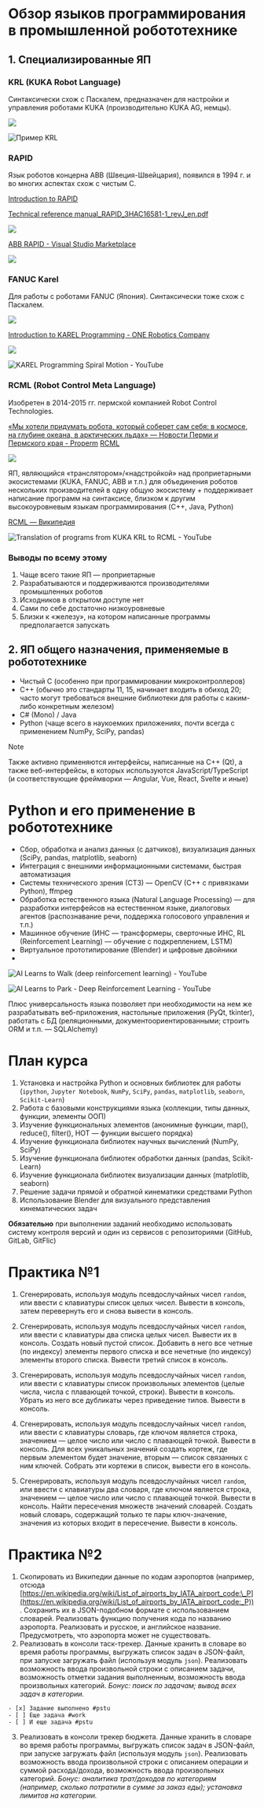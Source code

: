 # Обзор языков программирования в промышленной робототехнике

## 1. Специализированные ЯП

### KRL (KUKA Robot Language)

Синтаксически схож с Паскалем, предназначен для настройки и управления роботами KUKA (производительно KUKA AG, немцы).

![](https://www.kuka.com/-/media/kuka-corporate/images/about-kuka/corporate-structure/symbolbild-systems.jpg)

![Пример KRL](https://www.researchgate.net/profile/Tim-Wruetz/publication/301684761/figure/fig2/AS:355811558739980@1461843494993/Example-RSI-KRL-program.png)

### RAPID

Язык роботов концерна ABB (Швеция-Швейцария), появился в 1994 г. и во многих аспектах схож с чистым C.

[Introduction to RAPID ](https://dl.icdst.org/pdfs/files3/db9fddeb58803077290aa2538c54333d.pdf)

[Technical reference manual_RAPID_3HAC16581-1_revJ_en.pdf](https://library.e.abb.com/public/688894b98123f87bc1257cc50044e809/Technical%20reference%20manual_RAPID_3HAC16581-1_revJ_en.pdf)

![](https://user-images.githubusercontent.com/31570/47122326-0d188800-d2c2-11e8-88ea-7996bc306b2d.png)

[ABB RAPID - Visual Studio Marketplace](https://marketplace.visualstudio.com/items?itemName=verbotics.abb-rapid)

![](http://futurecnc.code.arc.cmu.edu/wp/wp-content/uploads/2011/12/makeSocket.png)

### FANUC Karel

Для работы с роботами FANUC (Япония). Синтаксически тоже схож с Паскалем.

![](https://img.caixin.com/2021-03-22/1616398733232955.jpg)

[Introduction to KAREL Programming - ONE Robotics Company](https://www.onerobotics.com/posts/2013/introduction-to-karel-programming/)

![](https://innoadap.com/wp-content/uploads/2021/06/I2_SS_KAREL-1024x534.jpg)

![KAREL Programming Spiral Motion - YouTube](https://www.youtube.com/watch?v=2EXJjDdNTg8)

### RCML (Robot Control Meta Language)

Изобретен в 2014-2015 гг. пермской компанией Robot Control Technologies. 

[«Мы хотели придумать робота, который соберет сам себя: в космосе, на глубине океана, в арктических льдах» — Новости Перми и Пермского края - Properm](https://properm.ru/news/2015-05-05/my-hoteli-pridumat-robota-kotoryy-soberet-sam-sebya-v-kosmose-na-glubine-okeana-v-arkticheskih-ldah-2794172)
[RCML](https://robotrends.ru/robopedia/rcml)

![](https://robotrends.ru/images/1717/541332/20170420_103322.jpg)

ЯП, являющийся «транслятором»/«надстройкой» над проприетарными экосистемами (KUKA, FANUC, ABB и т.п.) для объединения роботов нескольких производителей в одну общую экосистему + поддерживает написание программ на синтаксисе, близком к другим высокоуровневым языкам программирования (C++, Java, Python)

[RCML — Википедия](https://ru.wikipedia.org/wiki/RCML#%D0%9F%D1%80%D0%B8%D0%BC%D0%B5%D1%80%D1%8B_%D0%BD%D0%B0_RCML)

![Translation of programs from KUKA KRL to RCML - YouTube](https://www.youtube.com/watch?v=8XqDvbC8X1s)

### Выводы по всему этому

1. Чаще всего такие ЯП — проприетарные
2. Разрабатываются и поддерживаются производителями промышленных роботов
3. Исходников в открытом доступе нет
4. Сами по себе достаточно низкоуровневые
5. Близки к «железу», на котором написанные программы предполагается запускать

## 2. ЯП общего назначения, применяемые в робототехнике

- Чистый C (особенно при программировании микроконтроллеров)
- C++ (обычно это стандарты 11, 15, начинает входить в обиход 20; часто могут требоваться внешние библиотеки для работы с каким-либо конкретным железом)
- C# (Mono) / Java 
- Python (чаще всего в наукоемких приложениях, почти всегда с применением NumPy, SciPy, pandas)

>[!note]
>Также активно применяются интерфейсы, написанные на C++ (Qt), а также веб-интерфейсы, в которых используются JavaScript/TypeScript (и соответствующие фреймворки — Angular, Vue, React, Svelte и иные)

# Python и его применение в робототехнике

- Сбор, обработка и анализ данных (с датчиков), визуализация данных (SciPy, pandas, matplotlib, seaborn)
- Интеграция с внешними информационными системами, быстрая автоматизация
- Системы технического зрения (СТЗ) — OpenCV (C++ с привязками Python), ffmpeg
- Обработка естественного языка (Natural Language Processing) — для разработки интерфейсов на естественном языке, диалоговых агентов (распознавание речи, поддержка голосового управления и т.п.)
- Машинное обучение (ИНС — трансформеры, сверточные ИНС, RL (Reinforcement Learning) — обучение с подкреплением, LSTM)
- Виртуальное прототипирование (Blender) и цифровые двойники
- 
![AI Learns to Walk (deep reinforcement learning) - YouTube](https://www.youtube.com/watch?v=L_4BPjLBF4E)

![AI Learns to Park - Deep Reinforcement Learning - YouTube](https://www.youtube.com/watch?v=VMp6pq6_QjI)

Плюс универсальность языка позволяет при необходимости на нем же разрабатывать веб-приложения, настольные приложения (PyQt, tkinter), работать с БД (реляционными, документоориентированными; строить ORM и т.п. — SQLAlchemy)

# План курса

1. Установка и настройка Python и основных библиотек для работы (`ipython`, `Jupyter Notebook`, `NumPy`, `SciPy`, `pandas`, `matplotlib`, `seaborn`, `Scikit-Learn`)
2. Работа с базовыми конструкциями языка (коллекции, типы данных, функции, элементы ООП)
3. Изучение функциональных элементов (анонимные функции, map(), reduce(), filter(), HOT — функции высшего порядка)
4. Изучение функционала библиотек научных вычислений (NumPy, SciPy)
5. Изучение функционала библиотек обработки данных (pandas, Scikit-Learn)
6. Изучение функционала библиотек визуализации данных (matplotlib, seaborn)
7. Решение задачи прямой и обратной кинематики средствами Python
8. Использование Blender для визуального представления кинематических задач

**Обязательно** при выполнении заданий необходимо использовать систему контроля версий и один из сервисов с репозиториями (GitHub, GitLab, GitFlic)

# Практика №1

1. Сгенерировать, используя модуль псевдослучайных чисел `random`, или ввести с клавиатуры список целых чисел. Вывести в консоль, затем перевернуть его и снова вывести в консоль.

2. Сгенерировать, используя модуль псевдослучайных чисел `random`, или ввести с клавиатуры два списка целых чисел. Вывести их в консоль. Создать новый пустой список. Добавить в него все четные (по индексу) элементы первого списка и все нечетные (по индексу) элементы второго списка. Вывести третий список в консоль.

3. Сгенерировать, используя модуль псевдослучайных чисел `random`, или ввести с клавиатуры список произвольных элементов (целые числа, числа с плавающей точкой, строки). Вывести в консоль. Убрать из него все дубликаты через приведение типов. Вывести в консоль.

4. Сгенерировать, используя модуль псевдослучайных чисел `random`, или ввести с клавиатуры словарь, где ключом является строка, значением — целое число или число с плавающей точкой. Вывести в консоль. Для всех уникальных значений создать кортеж, где первым элементом будет значение, вторым — список связанных с ним ключей. Собрать эти кортежи в список, вывести его в консоль.

5. Сгенерировать, используя модуль псевдослучайных чисел `random`, или ввести с клавиатуры два словаря, где ключом является строка, значением — целое число или число с плавающей точкой. Вывести в консоль. Найти пересечения множеств значений словарей. Создать новый словарь, содержащий только те пары ключ-значение, значения из которых входит в пересечение. Вывести в консоль.

# Практика №2

1. Скопировать из Википедии данные по кодам аэропортов (например, отсюда [https://en.wikipedia.org/wiki/List_of_airports_by_IATA_airport_code:\_P](https://en.wikipedia.org/wiki/List_of_airports_by_IATA_airport_code:_P)). Сохранить их в JSON-подобном формате с использованием словарей. Реализовать функцию получения кода по названию аэропорта. Реализовать и русское, и английское название. Предусмотреть, что аэропорта может не существовать.
2. Реализовать в консоли таск-трекер. Данные хранить в словаре во время работы программы, выгружать список задач в JSON-файл, при запуске загружать файл (используя модуль `json`). Реализовать возможность ввода произвольной строки с описанием задачи, возможность отметки задания выполненным, возможность ввода произвольных категорий. *Бонус: поиск по задачам; вывод всех задач в категории.*
```
- [x] Задание выполнено #pstu
- [ ] Еще задача #work
- [ ] И еще задача #pstu
```
3. Реализовать в консоли трекер бюджета. Данные хранить в словаре во время работы программы, выгружать список задач в JSON-файл, при запуске загружать файл (используя модуль `json`). Реализовать возможность ввода произвольной строки с описанием операции и суммой расхода/дохода, возможность ввода произвольных категорий. *Бонус: аналитика трат/доходов по категориям (например, сколько потратили в сумме за заказ еды); установка лимитов на категории.*